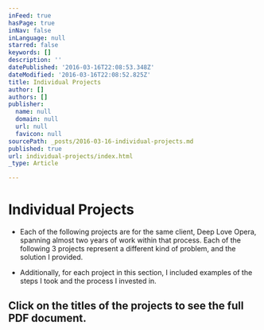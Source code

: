 ```yaml
---
inFeed: true
hasPage: true
inNav: false
inLanguage: null
starred: false
keywords: []
description: ''
datePublished: '2016-03-16T22:08:53.348Z'
dateModified: '2016-03-16T22:08:52.825Z'
title: Individual Projects
author: []
authors: []
publisher:
  name: null
  domain: null
  url: null
  favicon: null
sourcePath: _posts/2016-03-16-individual-projects.md
published: true
url: individual-projects/index.html
_type: Article

---
```

# Individual Projects

* Each of the following projects are for the same client, Deep Love Opera, spanning almost two years of work within that process. Each of the following 3 projects represent a different kind of problem, and the solution I provided.

* Additionally, for each project in this section, I included examples of the steps I took and the process I invested in.

## Click on the titles of the projects to see the full PDF document.